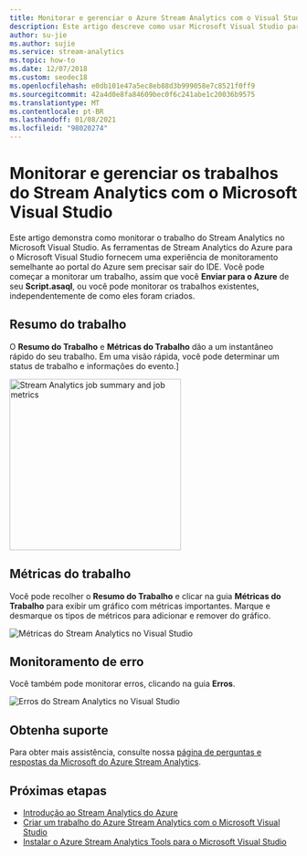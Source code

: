 ```yaml
---
title: Monitorar e gerenciar o Azure Stream Analytics com o Visual Studio
description: Este artigo descreve como usar Microsoft Visual Studio para monitorar e gerenciar os trabalhos do Azure Stream Analytics.
author: su-jie
ms.author: sujie
ms.service: stream-analytics
ms.topic: how-to
ms.date: 12/07/2018
ms.custom: seodec18
ms.openlocfilehash: e0db101e47a5ec8eb88d3b999058e7c8521f0ff9
ms.sourcegitcommit: 42a4d0e8fa84609bec0f6c241abe1c20036b9575
ms.translationtype: MT
ms.contentlocale: pt-BR
ms.lasthandoff: 01/08/2021
ms.locfileid: "98020274"
---
```

# <a name="monitor-and-manage-stream-analytics-jobs-with-visual-studio"></a>Monitorar e gerenciar os trabalhos do Stream Analytics com o Microsoft Visual Studio

Este artigo demonstra como monitorar o trabalho do Stream Analytics no Microsoft Visual Studio. As ferramentas de Stream Analytics do Azure para o Microsoft Visual Studio fornecem uma experiência de monitoramento semelhante ao portal do Azure sem precisar sair do IDE. Você pode começar a monitorar um trabalho, assim que você **Enviar para o Azure** de seu **Script.asaql**, ou você pode monitorar os trabalhos existentes, independentemente de como eles foram criados. 

## <a name="job-summary"></a>Resumo do trabalho

O **Resumo do Trabalho** e **Métricas do Trabalho** dão a um instantâneo rápido do seu trabalho. Em uma visão rápida, você pode determinar um status de trabalho e informações do evento.]

<img src="./media/stream-analytics-monitor-jobs-use-vs/stream-analytics-job-summary-metrics.png" alt="Stream Analytics job summary and job metrics" width="300px"/> 


## <a name="job-metrics"></a>Métricas do trabalho

Você pode recolher o **Resumo do Trabalho** e clicar na guia **Métricas do Trabalho** para exibir um gráfico com métricas importantes. Marque e desmarque os tipos de métricos para adicionar e remover do gráfico.

![Métricas do Stream Analytics no Visual Studio](./media/stream-analytics-monitor-jobs-use-vs/stream-analytics-vs-metrics.png)


## <a name="error-monitoring"></a>Monitoramento de erro

Você também pode monitorar erros, clicando na guia **Erros**.

![Erros do Stream Analytics no Visual Studio](./media/stream-analytics-monitor-jobs-use-vs/stream-analytics-vs-errors.png)


## <a name="get-support"></a>Obtenha suporte
Para obter mais assistência, consulte nossa [página de perguntas e respostas da Microsoft do Azure Stream Analytics](/answers/topics/azure-stream-analytics.html). 

## <a name="next-steps"></a>Próximas etapas
* [Introdução ao Stream Analytics do Azure](stream-analytics-introduction.md)
* [Criar um trabalho do Azure Stream Analytics com o Microsoft Visual Studio](stream-analytics-quick-create-vs.md)
* [Instalar o Azure Stream Analytics Tools para o Microsoft Visual Studio](stream-analytics-tools-for-visual-studio-install.md)